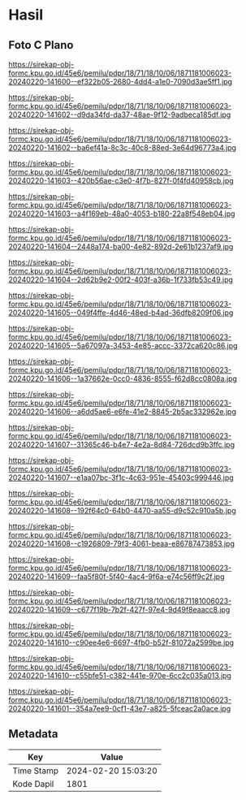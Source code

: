 # Hasil

## Foto C Plano

https://sirekap-obj-formc.kpu.go.id/45e6/pemilu/pdpr/18/71/18/10/06/1871181006023-20240220-141600--ef322b05-2680-4dd4-a1e0-7090d3ae5ff1.jpg

https://sirekap-obj-formc.kpu.go.id/45e6/pemilu/pdpr/18/71/18/10/06/1871181006023-20240220-141602--d9da34fd-da37-48ae-9f12-9adbeca185df.jpg

https://sirekap-obj-formc.kpu.go.id/45e6/pemilu/pdpr/18/71/18/10/06/1871181006023-20240220-141602--ba6ef41a-8c3c-40c8-88ed-3e64d96773a4.jpg

https://sirekap-obj-formc.kpu.go.id/45e6/pemilu/pdpr/18/71/18/10/06/1871181006023-20240220-141603--420b56ae-c3e0-4f7b-827f-0f4fd40958cb.jpg

https://sirekap-obj-formc.kpu.go.id/45e6/pemilu/pdpr/18/71/18/10/06/1871181006023-20240220-141603--a4f169eb-48a0-4053-b180-22a8f548eb04.jpg

https://sirekap-obj-formc.kpu.go.id/45e6/pemilu/pdpr/18/71/18/10/06/1871181006023-20240220-141604--2448a174-ba00-4e82-892d-2e61b1237af9.jpg

https://sirekap-obj-formc.kpu.go.id/45e6/pemilu/pdpr/18/71/18/10/06/1871181006023-20240220-141604--2d62b9e2-00f2-403f-a36b-1f733fb53c49.jpg

https://sirekap-obj-formc.kpu.go.id/45e6/pemilu/pdpr/18/71/18/10/06/1871181006023-20240220-141605--049f4ffe-4d46-48ed-b4ad-36dfb8209f06.jpg

https://sirekap-obj-formc.kpu.go.id/45e6/pemilu/pdpr/18/71/18/10/06/1871181006023-20240220-141605--5a67097a-3453-4e85-accc-3372ca620c86.jpg

https://sirekap-obj-formc.kpu.go.id/45e6/pemilu/pdpr/18/71/18/10/06/1871181006023-20240220-141606--1a37662e-0cc0-4836-8555-f62d8cc0808a.jpg

https://sirekap-obj-formc.kpu.go.id/45e6/pemilu/pdpr/18/71/18/10/06/1871181006023-20240220-141606--a6dd5ae6-e6fe-41e2-8845-2b5ac332962e.jpg

https://sirekap-obj-formc.kpu.go.id/45e6/pemilu/pdpr/18/71/18/10/06/1871181006023-20240220-141607--31365c46-b4e7-4e2a-8d84-726dcd9b3ffc.jpg

https://sirekap-obj-formc.kpu.go.id/45e6/pemilu/pdpr/18/71/18/10/06/1871181006023-20240220-141607--e1aa07bc-3f1c-4c63-951e-45403c999446.jpg

https://sirekap-obj-formc.kpu.go.id/45e6/pemilu/pdpr/18/71/18/10/06/1871181006023-20240220-141608--192f64c0-64b0-4470-aa55-d9c52c910a5b.jpg

https://sirekap-obj-formc.kpu.go.id/45e6/pemilu/pdpr/18/71/18/10/06/1871181006023-20240220-141608--c1926809-79f3-4061-beaa-e86787473853.jpg

https://sirekap-obj-formc.kpu.go.id/45e6/pemilu/pdpr/18/71/18/10/06/1871181006023-20240220-141609--faa5f80f-5f40-4ac4-9f6a-e74c56ff9c2f.jpg

https://sirekap-obj-formc.kpu.go.id/45e6/pemilu/pdpr/18/71/18/10/06/1871181006023-20240220-141609--c677f19b-7b2f-427f-97e4-9d49f8eaacc8.jpg

https://sirekap-obj-formc.kpu.go.id/45e6/pemilu/pdpr/18/71/18/10/06/1871181006023-20240220-141610--c90ee4e6-6697-4fb0-b52f-81072a2599be.jpg

https://sirekap-obj-formc.kpu.go.id/45e6/pemilu/pdpr/18/71/18/10/06/1871181006023-20240220-141610--c55bfe51-c382-441e-970e-6cc2c035a013.jpg

https://sirekap-obj-formc.kpu.go.id/45e6/pemilu/pdpr/18/71/18/10/06/1871181006023-20240220-141601--354a7ee9-0cf1-43e7-a825-5fceac2a0ace.jpg


## Metadata

| Key        | Value               |
| ---------- | ------------------- |
| Time Stamp | 2024-02-20 15:03:20 |
| Kode Dapil | 1801                |



